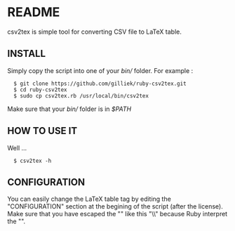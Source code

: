 README
======

csv2tex is simple tool for converting CSV file to LaTeX table.


INSTALL
-------

Simply copy the script into one of your *bin/* folder. For example :

      $ git clone https://github.com/gilliek/ruby-csv2tex.git
      $ cd ruby-csv2tex
      $ sudo cp csv2tex.rb /usr/local/bin/csv2tex

Make sure that your *bin/* folder is in *$PATH*


HOW TO USE IT
-------------

Well ...

      $ csv2tex -h


CONFIGURATION
-------------

You can easily change the LaTeX table tag by editing the "CONFIGURATION" 
section at the begining of the script (after the license). Make sure that 
you have escaped the "\" like this "\\\\" because Ruby interpret the "\".
